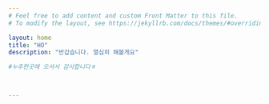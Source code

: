 ```yaml
---
# Feel free to add content and custom Front Matter to this file.
# To modify the layout, see https://jekyllrb.com/docs/themes/#overriding-theme-defaults

layout: home
title: "HO"
description: "반갑습니다. 열심히 해볼게요"

#누추한곳에 오셔서 감사합니다ㅎ



---
```

